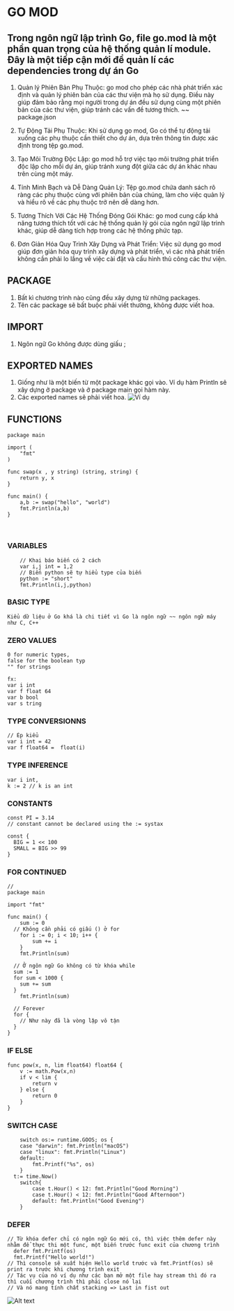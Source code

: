 # GO MOD

## Trong ngôn ngữ lập trình Go, file go.mod là một phần quan trọng của hệ thống quản lí module. Đây là một tiếp cận mới để quản lí các dependencies trong dự án Go

1. Quản lý Phiên Bản Phụ Thuộc: go mod cho phép các nhà phát triển xác định và quản lý phiên bản của các thư viện mà họ sử dụng. Điều này giúp đảm bảo rằng mọi người trong dự án đều sử dụng cùng một phiên bản của các thư viện, giúp tránh các vấn đề tương thích. ~~ package.json </br>

2. Tự Động Tải Phụ Thuộc: Khi sử dụng go mod, Go có thể tự động tải xuống các phụ thuộc cần thiết cho dự án, dựa trên thông tin được xác định trong tệp go.mod. </br>

3. Tạo Môi Trường Độc Lập: go mod hỗ trợ việc tạo môi trường phát triển độc lập cho mỗi dự án, giúp tránh xung đột giữa các dự án khác nhau trên cùng một máy. </br>

4. Tính Minh Bạch và Dễ Dàng Quản Lý: Tệp go.mod chứa danh sách rõ ràng các phụ thuộc cùng với phiên bản của chúng, làm cho việc quản lý và hiểu rõ về các phụ thuộc trở nên dễ dàng hơn. </br>

5. Tương Thích Với Các Hệ Thống Đóng Gói Khác: go mod cung cấp khả năng tương thích tốt với các hệ thống quản lý gói của ngôn ngữ lập trình khác, giúp dễ dàng tích hợp trong các hệ thống phức tạp. </br>

6. Đơn Giản Hóa Quy Trình Xây Dựng và Phát Triển: Việc sử dụng go mod giúp đơn giản hóa quy trình xây dựng và phát triển, vì các nhà phát triển không cần phải lo lắng về việc cài đặt và cấu hình thủ công các thư viện. </br>

## PACKAGE

1. Bất kì chương trình nào cũng đều xây dựng từ những packages. </br>
2. Tên các package sẽ bất buộc phải viết thường, không được viết hoa.

## IMPORT

1. Ngôn ngữ Go không được dùng giấu ;

## EXPORTED NAMES

1. Giống như là một biến từ một package khác gọi vào. Ví dụ hàm Println sẽ xây dựng ở package và ở package main gọi hàm này. </br>
2. Các exported names sẽ phải viết hoa.
   ![Ví dụ](image-1.png)
   </br>

## FUNCTIONS

```
package main

import (
	"fmt"
)

func swap(x , y string) (string, string) {
	return y, x
}

func main() {
	a,b := swap("hello", "world")
	fmt.Println(a,b)
}
```

</br>

### VARIABLES

```
	// Khai báo biến có 2 cách
	var i,j int = 1,2
	// Biến python sẽ tự hiểu type của biến
	python := "short"
	fmt.Println(i,j,python)
```

### BASIC TYPE

```
Kiểu dữ liệu ở Go khá là chi tiết vì Go là ngôn ngữ ~~ ngôn ngữ máy như C, C++
```

### ZERO VALUES

```
0 for numeric types,
false for the boolean typ
"" for strings

fx:
var i int
var f float 64
var b bool
var s tring
```

### TYPE CONVERSIONNS

```
// Ép kiểu
var i int = 42
var f float64 =  float(i)
```

### TYPE INFERENCE

```
var i int,
k := 2 // k is an int
```

### CONSTANTS

```
const PI = 3.14
// constant cannot be declared using the := systax

const {
  BIG = 1 << 100
  SMALL = BIG >> 99
}
```

### FOR CONTINUED

```
//
package main

import "fmt"

func main() {
	sum := 0
  // Không cần phải có giấu () ở for
	for i := 0; i < 10; i++ {
		sum += i
	}
	fmt.Println(sum)

  // Ở ngôn ngữ Go không có từ khóa while
  sum := 1
  for sum < 1000 {
    sum += sum
  }
	fmt.Println(sum)

  // Forever
  for {
    // Như này đã là vòng lặp vô tận
  }
}
```

### IF ELSE

```
func pow(x, n, lim float64) float64 {
	v := math.Pow(x,n)
	if v < lim {
		return v
	} else {
		return 0
	}
}
```

### SWITCH CASE

```
	switch os:= runtime.GOOS; os {
	case "darwin": fmt.Println("macOS")
	case "linux": fmt.Println("Linux")
	default:
		fmt.Printf("%s", os)
	}
  t:= time.Now()
	switch{
		case t.Hour() < 12: fmt.Println("Good Morning")
		case t.Hour() < 12: fmt.Println("Good Afternoon")
		default: fmt.Println("Good Evening")
	}
```

### DEFER

```
// Từ khóa defer chỉ có ngôn ngữ Go mới có, thì việc thêm defer này nhằm để thực thi một func, một biến trước func exit của chương trình
  defer fmt.Printf(os)
  fmt.Printf("Hello world!")
// Thì console sẽ xuất hiện Hello world trước và fmt.Printf(os) sẽ print ra trước khi chương trình exit
// Tác vụ của nó ví dụ như các bạn mở một file hay stream thì đó ra thì cuối chương trình thì phải close nó lại
// Và nó mang tính chất stacking => Last in fist out
```

![Alt text](image-5.png)
</br>
